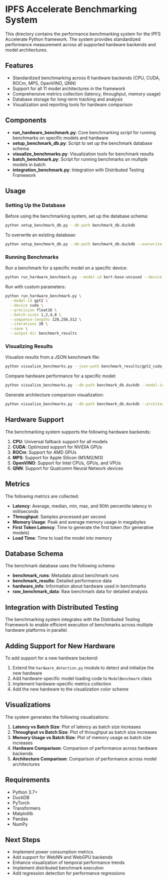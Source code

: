 # IPFS Accelerate Benchmarking System

This directory contains the performance benchmarking system for the IPFS Accelerate Python framework. The system provides standardized performance measurement across all supported hardware backends and model architectures.

## Features

- Standardized benchmarking across 6 hardware backends (CPU, CUDA, ROCm, MPS, OpenVINO, QNN)
- Support for all 11 model architectures in the framework
- Comprehensive metrics collection (latency, throughput, memory usage)
- Database storage for long-term tracking and analysis
- Visualization and reporting tools for hardware comparison

## Components

- **run_hardware_benchmark.py**: Core benchmarking script for running benchmarks on specific models and hardware
- **setup_benchmark_db.py**: Script to set up the benchmark database schema
- **visualize_benchmarks.py**: Visualization tools for benchmark results
- **batch_benchmark.py**: Script for running benchmarks on multiple models in batch
- **integration_benchmark.py**: Integration with Distributed Testing Framework

## Usage

### Setting Up the Database

Before using the benchmarking system, set up the database schema:

```bash
python setup_benchmark_db.py --db-path benchmark_db.duckdb
```

To overwrite an existing database:

```bash
python setup_benchmark_db.py --db-path benchmark_db.duckdb --overwrite
```

### Running Benchmarks

Run a benchmark for a specific model on a specific device:

```bash
python run_hardware_benchmark.py --model-id bert-base-uncased --device cuda --save
```

Run with custom parameters:

```bash
python run_hardware_benchmark.py \
  --model-id gpt2 \
  --device cuda \
  --precision float16 \
  --batch-sizes 1,2,4,8 \
  --sequence-lengths 128,256,512 \
  --iterations 20 \
  --save \
  --output-dir benchmark_results
```

### Visualizing Results

Visualize results from a JSON benchmark file:

```bash
python visualize_benchmarks.py --json-path benchmark_results/gpt2_cuda_float16_20250410_120000.json
```

Compare hardware performance for a specific model:

```bash
python visualize_benchmarks.py --db-path benchmark_db.duckdb --model-id bert-base-uncased
```

Generate architecture comparison visualization:

```bash
python visualize_benchmarks.py --db-path benchmark_db.duckdb --architecture-comparison
```

## Hardware Support

The benchmarking system supports the following hardware backends:

1. **CPU**: Universal fallback support for all models
2. **CUDA**: Optimized support for NVIDIA GPUs
3. **ROCm**: Support for AMD GPUs
4. **MPS**: Support for Apple Silicon (M1/M2/M3)
5. **OpenVINO**: Support for Intel CPUs, GPUs, and VPUs
6. **QNN**: Support for Qualcomm Neural Network devices

## Metrics

The following metrics are collected:

- **Latency**: Average, median, min, max, and 90th percentile latency in milliseconds
- **Throughput**: Samples processed per second
- **Memory Usage**: Peak and average memory usage in megabytes
- **First Token Latency**: Time to generate the first token (for generative models)
- **Load Time**: Time to load the model into memory

## Database Schema

The benchmark database uses the following schema:

- **benchmark_runs**: Metadata about benchmark runs
- **benchmark_results**: Detailed performance data
- **hardware_info**: Information about hardware used in benchmarks
- **raw_benchmark_data**: Raw benchmark data for detailed analysis

## Integration with Distributed Testing

The benchmarking system integrates with the Distributed Testing Framework to enable efficient execution of benchmarks across multiple hardware platforms in parallel.

## Adding Support for New Hardware

To add support for a new hardware backend:

1. Extend the `hardware_detection.py` module to detect and initialize the new hardware
2. Add hardware-specific model loading code to `ModelBenchmark` class
3. Implement hardware-specific metrics collection
4. Add the new hardware to the visualization color scheme

## Visualizations

The system generates the following visualizations:

1. **Latency vs Batch Size**: Plot of latency as batch size increases
2. **Throughput vs Batch Size**: Plot of throughput as batch size increases
3. **Memory Usage vs Batch Size**: Plot of memory usage as batch size increases
4. **Hardware Comparison**: Comparison of performance across hardware backends
5. **Architecture Comparison**: Comparison of performance across model architectures

## Requirements

- Python 3.7+
- DuckDB
- PyTorch
- Transformers
- Matplotlib
- Pandas
- NumPy

## Next Steps

- Implement power consumption metrics
- Add support for WebNN and WebGPU backends
- Enhance visualization of temporal performance trends
- Implement distributed benchmark execution
- Add regression detection for performance regressions